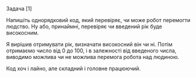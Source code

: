 Задача [1]

Напишіть однорядковий код, який перевіряє, чи може робот перемогти людство. Ну або, принаймні, перевіряє чи введений рік буде високосним.

Я вирішив отримувати рік, визначати високосний він чи ні. Потім отримаємо число від 0 до 100, і в залежності від введеного числа, виводимо можлива чи не можлива перемога робота над людиною.

Код хоч і лайно, але складний і головне працюючий.
